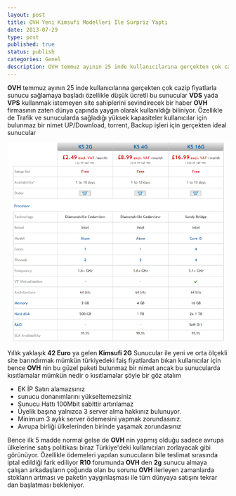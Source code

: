 ```yaml
---
layout: post
title: OVH Yeni Kimsufi Modelleri İle Sürpriz Yaptı
date: 2013-07-29
type: post
published: true
status: publish
categories: Genel
description: OVH temmuz ayının 25 inde kullanıcılarına gerçekten çok cazip fiyatlarla sunucu sağlamaya başladı özellikle düşük ücretli bu sunucular VDS yada
---
```


**OVH** temmuz ayının 25 inde kullanıcılarına gerçekten çok cazip fiyatlarla sunucu sağlamaya başladı özellikle düşük ücretli bu sunucular **VDS** yada **VPS** kullanmak istemeyen site sahiplerini sevindirecek bir haber **OVH** firmasının zaten dünya çapında yaygın olarak kullanıldığı biliniyor. Özellikle de Trafik ve sunucularda sağladığı yüksek kapasiteler kullanıcılar için bulunmaz bir nimet UP/Download, torrent, Backup işleri için gerçekten ideal sunucular

![kimsufi yeni paketleri](/assets/kimksufi2gplansandmore1.png)

Yıllık yaklaşık **42 Euro** ya gelen **Kimsufi 2G** Sunucular ile yeni ve orta ölçekli site barındırmak mümkün türkiyedeki faiş fiyatlardan bıkan kullanıcılar için bence **OVH** nin bu güzel paketi bulunmaz bir nimet ancak bu sunucularda kısıtlamalar mümkün nedir o kısıtlamalar şöyle bir göz atalım

- EK İP Satın alamazsınız
- sunucu donanımlarını yükseltemezsiniz
- Sunucu Hattı 100Mbit sabittir artırılamaz
- Üyelik başına yalnızca 3 server alma hakkınız bulunuyor.
- Minimum 3 aylık server ödemesini yapmak zorundasınız.
- Avrupa birliği ülkelerinden birinde yaşamak zorundasınız

Bence ilk 5 madde normal gelse de **OVH** nin yapmış olduğu sadece avrupa ülkelerine satış politikası biraz Türkiye'deki kullanıcıları zorlayacak gibi görünüyor. Özellikle ödemeleri yapılan sunucuların bile teslimat sırasında iptal edildiği fark ediliyor **R10** forumunda **OVH** den **2g** sunucu almaya çalışan arkadaşların çoğunda olan bu sorunu **OVH** ilerleyen zamanlarda stokların artması ve paketin yaygınlaşması ile tüm dünyaya satışını tekrar dan başlatması bekleniyor.
